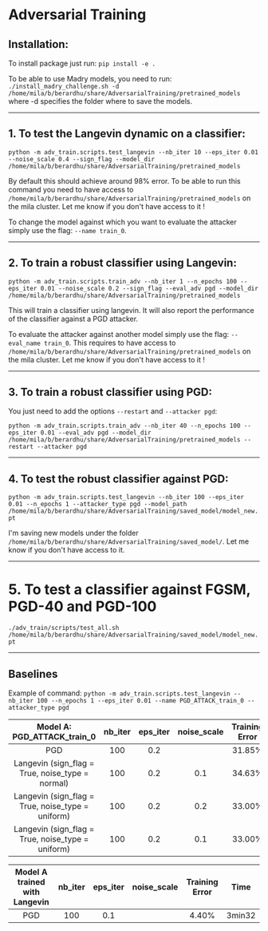 # Adversarial Training

## Installation:
To install package just run:
`pip install -e .`

To be able to use Madry models, you need to run:
`./install_madry_challenge.sh -d /home/mila/b/berardhu/share/AdversarialTraining/pretrained_models`
where -d specifies the folder where to save the models.

-------------
## 1. To test the Langevin dynamic on a classifier:
`python -m adv_train.scripts.test_langevin --nb_iter 10 --eps_iter 0.01 --noise_scale 0.4 --sign_flag --model_dir /home/mila/b/berardhu/share/AdversarialTraining/pretrained_models`

By default this should achieve around 98% error.
To be able to run this command you need to have access to `/home/mila/b/berardhu/share/AdversarialTraining/pretrained_models` on the mila cluster. Let me know if you don't have access to it !

To change the model against which you want to evaluate the attacker simply use the flag: `--name train_0`.

-------------------------
## 2. To train a robust classifier using Langevin:
`python -m adv_train.scripts.train_adv --nb_iter 1 --n_epochs 100 --eps_iter 0.01 --noise_scale 0.2 --sign_flag --eval_adv pgd --model_dir /home/mila/b/berardhu/share/AdversarialTraining/pretrained_models`

This will train a classifier using langevin. It will also report the performance of the classifier against a PGD attacker.

To evaluate the attacker against another model simply use the flag: `--eval_name train_0`. This requires to have access to `/home/mila/b/berardhu/share/AdversarialTraining/pretrained_models` on the mila cluster. Let me know if you don't have access to it !

--------------------
## 3. To train a robust classifier using PGD:
You just need to add the  options `--restart` and `--attacker pgd`:

`python -m adv_train.scripts.train_adv --nb_iter 40 --n_epochs 100 --eps_iter 0.01 --eval_adv pgd --model_dir /home/mila/b/berardhu/share/AdversarialTraining/pretrained_models --restart --attacker pgd`

--------------------
## 4. To test the robust classifier against PGD:
`python -m adv_train.scripts.test_langevin --nb_iter 100 --eps_iter 0.01 --n_epochs 1 --attacker_type pgd --model_path /home/mila/b/berardhu/share/AdversarialTraining/saved_model/model_new.pt`

I'm saving new models under the folder `/home/mila/b/berardhu/share/AdversarialTraining/saved_model/`. Let me know if you don't have access to it.

--------------------------
# 5. To test a classifier against FGSM, PGD-40 and PGD-100
`./adv_train/scripts/test_all.sh /home/mila/b/berardhu/share/AdversarialTraining/saved_model/model_new.pt`

---------------
## Baselines

Example of command: `python -m adv_train.scripts.test_langevin --nb_iter 100 --n_epochs 1 --eps_iter 0.01 --name PGD_ATTACK_train_0 --attacker_type pgd`

|   Model A: PGD_ATTACK_train_0                | nb_iter | eps_iter | noise_scale | Training Error | Time   |
|:--------------------------------------------:|:-------:|:--------:|:-----------:|:--------------:|:------:|
| PGD                                          | 100     | 0.2      |             | 31.85%         | 3min32 |
| Langevin (sign_flag = True, noise_type = normal)  | 100     | 0.2      | 0.1         | 34.63%         | 3min27 |
| Langevin (sign_flag = True, noise_type = uniform) | 100     | 0.2      | 0.2         | 33.00%         | 3min27 |
| Langevin (sign_flag = True, noise_type = uniform) | 100     | 0.2      | 0.1         | 33.00%         | 3min27 |


|   Model A trained with Langevin              | nb_iter | eps_iter | noise_scale | Training Error | Time   |
|:--------------------------------------------:|:-------:|:--------:|:-----------:|:--------------:|:------:|
| PGD                                          | 100     | 0.1      |             | 4.40%          | 3min32 |

